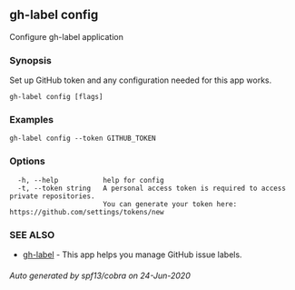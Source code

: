 ## gh-label config

Configure gh-label application

### Synopsis

Set up GitHub token and any configuration needed for this app works.

```
gh-label config [flags]
```

### Examples

```
gh-label config --token GITHUB_TOKEN
```

### Options

```
  -h, --help           help for config
  -t, --token string   A personal access token is required to access private repositories.
                       You can generate your token here: https://github.com/settings/tokens/new
```

### SEE ALSO

* [gh-label](gh-label.md)	 - This app helps you manage GitHub issue labels.

###### Auto generated by spf13/cobra on 24-Jun-2020
